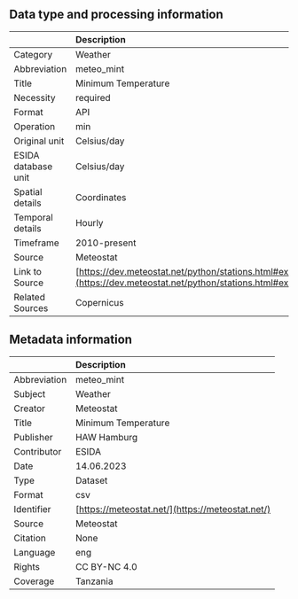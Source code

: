 ## Data type and processing information 

|                     | Description                                                                                                      |
|:--------------------|:-----------------------------------------------------------------------------------------------------------------|
| Category            | Weather                                                                                                          |
| Abbreviation        | meteo_mint                                                                                                       |
| Title               | Minimum Temperature                                                                                              |
| Necessity           | required                                                                                                         |
| Format              | API                                                                                                              |
| Operation           | min                                                                                                              |
| Original unit       | Celsius/day                                                                                                      |
| ESIDA database unit | Celsius/day                                                                                                      |
| Spatial details     | Coordinates                                                                                                      |
| Temporal details    | Hourly                                                                                                           |
| Timeframe           | 2010-present                                                                                                     |
| Source              | Meteostat                                                                                                        |
| Link to Source      | [https://dev.meteostat.net/python/stations.html#example](https://dev.meteostat.net/python/stations.html#example) |
| Related Sources     | Copernicus                                                                                                       |

## Metadata information 

|              | Description                                      |
|:-------------|:-------------------------------------------------|
| Abbreviation | meteo_mint                                       |
| Subject      | Weather                                          |
| Creator      | Meteostat                                        |
| Title        | Minimum Temperature                              |
| Publisher    | HAW Hamburg                                      |
| Contributor  | ESIDA                                            |
| Date         | 14.06.2023                                       |
| Type         | Dataset                                          |
| Format       | csv                                              |
| Identifier   | [https://meteostat.net/](https://meteostat.net/) |
| Source       | Meteostat                                        |
| Citation     | None                                             |
| Language     | eng                                              |
| Rights       | CC BY-NC 4.0                                     |
| Coverage     | Tanzania                                         |